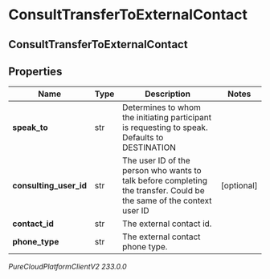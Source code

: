 # ConsultTransferToExternalContact

## ConsultTransferToExternalContact

## Properties

|Name | Type | Description | Notes|
|------------ | ------------- | ------------- | -------------|
| **speak_to** | str | Determines to whom the initiating participant is requesting to speak. Defaults to DESTINATION | |
| **consulting_user_id** | str | The user ID of the person who wants to talk before completing the transfer. Could be the same of the context user ID | [optional] |
| **contact_id** | str | The external contact id. | |
| **phone_type** | str | The external contact phone type. | |



_PureCloudPlatformClientV2 233.0.0_

